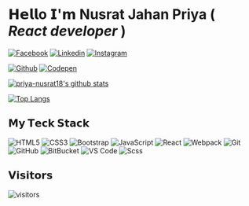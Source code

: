 # 𝗛𝗲𝗹𝗹o 𝗜'𝗺 Nusrat Jahan Priya ( _React developer_ )

[![Facebook](https://img.shields.io/badge/-@NusratPriya.P18-%231DA1F2?style=flat-square&logo=facebook&logoColor=ffffff)](https://facebook.com/NusratPriya.P18)
[![Linkedin](https://img.shields.io/badge/-@nusrat-priya-4312ba240-%231DA1F2?style=flat-square&logo=Linkedin&logoColor=ffffff)](https://www.linkedin.com/in/nusrat-priya-4312ba240/)
[![Instagram](https://img.shields.io/badge/-@nusratjahanpriya8-%231DA1F2?style=flat-square&logo=instagram&logoColor=ffffff)](https://instagram.com/nusratjahanpriya8/)
<!-- [![Twitter](https://img.shields.io/badge/-@priya-nusrat18-%231DA1F2?style=flat-square&logo=twitter&logoColor=ffffff)](https://twitter.com/priya-nusrat18) -->
[![Github](https://img.shields.io/badge/-@priya-nusrat18-%23181717?style=flat-square&logo=github)](https://github.com/priya-nusrat18)
[![Codepen](https://img.shields.io/badge/-@priya-nusrat18-%23000000?style=flat-square&logo=codepen)](https://codepen.io/priya-nusrat18)

[![priya-nusrat18's github stats](https://github-readme-stats.vercel.app/api?username=priya-nusrat18&include_all_commits=true&count_private=true&show_icons=true&theme=merko)](https://github.com/anuraghazra/github-readme-stats)

[![Top Langs](https://github-readme-stats.vercel.app/api/top-langs/?username=priya-nusrat18&layout=compact&theme=merko)](https://github.com/anuraghazra/github-readme-stats)

## 𝗠𝘆 𝗧𝗲𝗰𝗸 𝗦𝘁𝗮𝗰𝗸
![HTML5](https://img.shields.io/badge/-HTML5-%23E44D27?style=flat-square&logo=html5&logoColor=ffffff)
![CSS3](https://img.shields.io/badge/-CSS3-%231572B6?style=flat-square&logo=css3)
![Bootstrap](https://img.shields.io/badge/-Bootstrap-563D7C?style=flat-square&logo=bootstrap)
![JavaScript](https://img.shields.io/badge/-JavaScript-%23F7DF1C?style=flat-square&logo=javascript&logoColor=000000&labelColor=%23F7DF1C&color=%23FFCE5A)
![React](https://img.shields.io/badge/-React-blue)
![Webpack](https://img.shields.io/badge/-Webpack-%232C3A42?style=flat-square&logo=webpack)
![Git](https://img.shields.io/badge/-Git-%23F05032?style=flat-square&logo=git&logoColor=%23ffffff)
![GitHub](https://img.shields.io/badge/-GitHub-181717?style=flat-square&logo=github)
![BitBucket](https://img.shields.io/badge/-BitBucket-darkblue?style=flat-square&logo=bitbucket)
![VS Code](https://img.shields.io/badge/-VSCode-%23007ACC?style=flat-square&logo=visual-studio-code)
![Scss](https://img.shields.io/badge/-Scss-%23CC6699?style=flat-square&logo=scss&logoColor=ffffff)
<!--
## Stackoverflow
[![priya-nusrat18 StackOverflow](https://github-readme-stackoverflow.vercel.app/?userID=9135470&theme=dark)](https://stackoverflow.com/users/9135470/priya-nusrat18) -->
## 𝗩𝗶𝘀𝗶𝘁𝗼𝗿𝘀
![visitors](https://visitor-badge.glitch.me/badge?page_id=priya-nusrat18)
